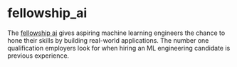 # fellowship_ai

The [fellowship ai](https://www.fellowship.ai/) gives aspiring machine learning engineers the chance to hone their skills by building real-world applications. The number one qualification employers look for when hiring an ML engineering candidate is previous experience.